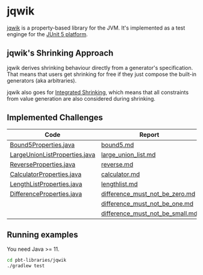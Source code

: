 # jqwik

[jqwik](https://jqwik.net) is a property-based library for the JVM.
It's implemented as a test enginge for the
[JUnit 5 platform](https://junit.org/junit5/docs/current/api/org.junit.platform.engine/org/junit/platform/engine/TestEngine.html).

## jqwik's Shrinking Approach

jqwik derives shrinking behaviour directly from a generator's specification.
That means that users get shrinking for free if they just compose the built-in
generators (aka arbitraries).

jqwik also goes for
[Integrated Shrinking](https://jqwik.net/docs/current/user-guide.html#integrated-shrinking),
which means that all constraints from value generation are also considered during shrinking.

## Implemented Challenges

|Code|Report|
|----|------|
|[Bound5Properties.java](/pbt-libraries/jqwik/src/test/java/challenges/bound5/Bound5Properties.java)|[bound5.md](/pbt-libraries/jqwik/reports/bound5.md)
|[LargeUnionListProperties.java](/pbt-libraries/jqwik/src/test/java/challenges/largeunionlist/LargeUnionListProperties.java)|[large_union_list.md](/pbt-libraries/jqwik/reports/large_union_list.md)
|[ReverseProperties.java](/pbt-libraries/jqwik/src/test/java/challenges/reverse/ReverseProperties.java)|[reverse.md](/pbt-libraries/jqwik/reports/reverse.md)
|[CalculatorProperties.java](/pbt-libraries/jqwik/src/test/java/challenges/calculator/CalculatorProperties.java)|[calculator.md](/pbt-libraries/jqwik/reports/calculator.md)
|[LengthListProperties.java](/pbt-libraries/jqwik/src/test/java/challenges/lengthlist/LengthListProperties.java)|[lengthlist.md](/pbt-libraries/jqwik/reports/lengthlist.md)
|[DifferenceProperties.java](/pbt-libraries/jqwik/src/test/java/challenges/difference/DifferenceProperties.java)|[difference_must_not_be_zero.md](/pbt-libraries/jqwik/reports/difference_must_not_be_zero.md)
|    |[difference_must_not_be_one.md](/pbt-libraries/jqwik/reports/difference_must_not_be_one.md)
|    |[difference_must_not_be_small.md](/pbt-libraries/jqwik/reports/difference_must_not_be_small.md)

## Running examples

You need Java >= 11.

```bash
cd pbt-libraries/jqwik
./gradlew test
```
